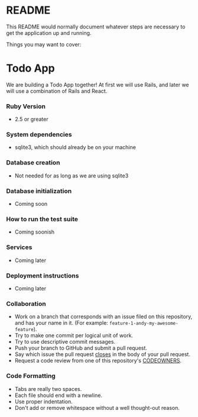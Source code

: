 # README

This README would normally document whatever steps are necessary to get the
application up and running.

Things you may want to cover:

# Todo App
 
We are building a Todo App together!  At first we will use Rails, and later we will use a combination of Rails and React.
 
### Ruby Version
* 2.5 or greater
 
### System dependencies
* sqlite3, which should already be on your machine
 
### Database creation
* Not needed for as long as we are using sqlite3
 
### Database initialization
* Coming soon
 
### How to run the test suite
* Coming soonish
 
### Services
* Coming later
 
### Deployment instructions
* Coming later
 
### Collaboration
* Work on a branch that corresponds with an issue filed on this repository, and has your name in it.  (For example: `feature-1-andy-my-awesome-feature`).
* Try to make one commit per logical unit of work.
* Try to use descriptive commit messages.
* Push your branch to GitHub and submit a pull request.
* Say which issue the pull request [closes](https://help.github.com/articles/closing-issues-using-keywords/) in the body of your pull request.
* Request a code review from one of this repository's [CODEOWNERS](https://github.com/orgs/wyncode/teams/codeowners/members).
 
### Code Formatting
* Tabs are really two spaces.
* Each file should end with a newline.
* Use proper indentation.
* Don't add or remove whitespace without a well thought-out reason.
